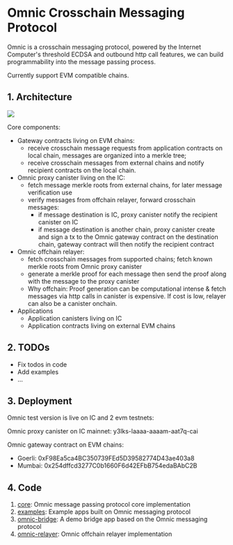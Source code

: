 # Omnic Crosschain Messaging Protocol

Omnic is a crosschain messaging protocol, powered by the Internet Computer's threshold ECDSA and outbound http call features, we can build programmability into the message passing process.

Currently support EVM compatible chains.

## 1. Architecture

![](./pics/arch.jpg)

Core components:

* Gateway contracts living on EVM chains:
  *  receive crosschain message requests from application contracts on local chain, messages are organized into a merkle tree; 
  * receive crosschain messages from external chains and notify recipient contracts on the local chain.
* Omnic proxy canister living on the IC:
  * fetch message merkle roots from external chains, for later message verification use
  * verify messages from offchain relayer, forward crosschain messages:
    * if message destination is IC, proxy canister notify the recipient canister on IC
    * if message destination is another chain, proxy canister create and sign a tx to the Omnic gateway contract on the destination chain, gateway contract will then notify the recipient contract
* Omnic offchain relayer:
  * fetch crosschain messages from supported chains; fetch known merkle roots from Omnic proxy canister
  * generate a merkle proof for each message then send the proof along with the message to the proxy canister
  * Why offchain: Proof generation can be computational intense & fetch messages via http calls in canister is expensive. If cost is low, relayer can also be a canister onchain.
* Applications
  * Application canisters living on IC
  * Application contracts living on external EVM chains



## 2. TODOs

* Fix todos in code
* Add examples
* ...



## 3. Deployment

Omnic test version is live on IC and 2 evm testnets:

Omnic proxy canister on IC mainnet: y3lks-laaaa-aaaam-aat7q-cai

Omnic gateway contract on EVM chains:

* Goerli: 0xF98Ea5ca4BC350739FEd5D39582774D43ae403a8
* Mumbai: 0x254dffcd3277C0b1660F6d42EFbB754edaBAbC2B



## 4. Code 

1. [core](./core): Omnic message passing protocol core implementation
2. [examples](./examples): Example apps built on Omnic messaging protocol
3. [omnic-bridge](https://github.com/rocklabs-io/omnic-bridge): A demo bridge app based on the Omnic messaging protocol
4. [omnic-relayer](https://github.com/rocklabs-io/omnic-relayer): Omnic offchain relayer implementation
